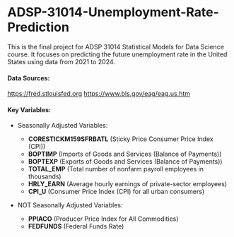# ADSP-31014-Unemployment-Rate-Prediction
This is the final project for ADSP 31014 Statistical Models for Data Science course. It focuses on predicting the future unemployment rate in the United States using data from 2021 to 2024.

#### Data Sources:
https://fred.stlouisfed.org
https://www.bls.gov/eag/eag.us.htm

#### Key Variables:
- Seasonally Adjusted Variables:
  - __CORESTICKM159SFRBATL__ (Sticky Price Consumer Price Index (CPI))
  - __BOPTIMP__ (Imports of Goods and Services (Balance of Payments))
  - __BOPTEXP__ (Exports of Goods and Services (Balance of Payments))
  - __TOTAL_EMP__ (Total number of nonfarm payroll employees in thousands)
  - __HRLY_EARN__ (Average hourly earnings of private-sector employees)
  - __CPI_U__ (Consumer Price Index (CPI) for all urban consumers)

- NOT Seasonally Adjusted Variables:
  - __PPIACO__ (Producer Price Index for All Commodities)
  - __FEDFUNDS__ (Federal Funds Rate)
